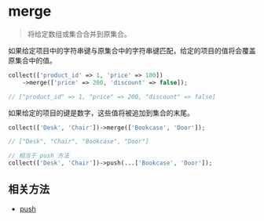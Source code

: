 # merge

> 将给定数组或集合合并到原集合。

如果给定项目中的字符串键与原集合中的字符串键匹配，给定的项目的值将会覆盖原集合中的值。


```php
collect(['product_id' => 1, 'price' => 100])
    ->merge(['price' => 200, 'discount' => false]);

// ["product_id" => 1, "price" => 200, "discount" => false]
```

如果给定的项目的键是数字，这些值将被追加到集合的末尾。

```php
collect(['Desk', 'Chair'])->merge(['Bookcase', 'Door']);

// ["Desk", "Chair", "Bookcase", "Door"]

// 相当于 push 方法
collect(['Desk', 'Chair'])->push(...['Bookcase', 'Door']);
```

## 相关方法

- [push](push.md)

